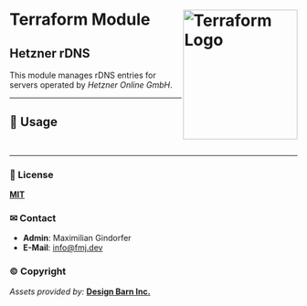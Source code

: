 # Terraform Module <img src="https://static-00.iconduck.com/assets.00/terraform-icon-1803x2048-hodrzd3t.png" alt="Terraform Logo" align="right" height="227" width="200" />

## Hetzner rDNS

This module manages rDNS entries for servers operated by _Hetzner Online GmbH_.

---

## 🚧 Usage

```hcl


```

---

### 📜 License

**[MIT](../../LICENSE)**

### ✉ Contact

- **Admin**: Maximilian Gindorfer
- **E-Mail**: [info@fmj.dev](mailto:info@fmj.dev)

### © Copyright

_Assets provided by:_ **[Design Barn Inc.](https://iconscout.com)**

